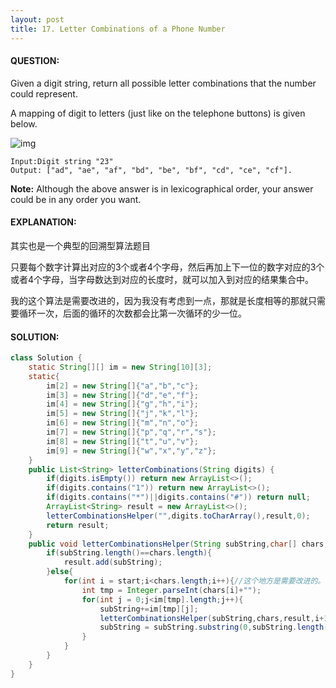 ```yaml
---
layout: post
title: 17. Letter Combinations of a Phone Number
---
```


#### QUESTION:

Given a digit string, return all possible letter combinations that the number could represent.

A mapping of digit to letters (just like on the telephone buttons) is given below.

![img](http://upload.wikimedia.org/wikipedia/commons/thumb/7/73/Telephone-keypad2.svg/200px-Telephone-keypad2.svg.png)

```
Input:Digit string "23"
Output: ["ad", "ae", "af", "bd", "be", "bf", "cd", "ce", "cf"].
```

**Note:**
Although the above answer is in lexicographical order, your answer could be in any order you want.

#### EXPLANATION:

其实也是一个典型的回溯型算法题目

只要每个数字计算出对应的3个或者4个字母，然后再加上下一位的数字对应的3个或者4个字母，当字母数达到对应的长度时，就可以加入到对应的结果集合中。

我的这个算法是需要改进的，因为我没有考虑到一点，那就是长度相等的那就只需要循环一次，后面的循环的次数都会比第一次循环的少一位。

#### SOLUTION:

```JAVA
class Solution {
    static String[][] im = new String[10][3];
    static{
        im[2] = new String[]{"a","b","c"};
        im[3] = new String[]{"d","e","f"};
        im[4] = new String[]{"g","h","i"};
        im[5] = new String[]{"j","k","l"};
        im[6] = new String[]{"m","n","o"};
        im[7] = new String[]{"p","q","r","s"};
        im[8] = new String[]{"t","u","v"};
        im[9] = new String[]{"w","x","y","z"};
    }
    public List<String> letterCombinations(String digits) {
        if(digits.isEmpty()) return new ArrayList<>();
        if(digits.contains("1")) return new ArrayList<>();
        if(digits.contains("*")||digits.contains("#")) return null;
        ArrayList<String> result = new ArrayList<>();
        letterCombinationsHelper("",digits.toCharArray(),result,0);
        return result;
    }
    public void letterCombinationsHelper(String subString,char[] chars,List<String> result,int start){
        if(subString.length()==chars.length){
            result.add(subString);
        }else{
            for(int i = start;i<chars.length;i++){//这个地方是需要改进的。
                int tmp = Integer.parseInt(chars[i]+"");
                for(int j = 0;j<im[tmp].length;j++){
                    subString+=im[tmp][j];
                    letterCombinationsHelper(subString,chars,result,i+1);
                    subString = subString.substring(0,subString.length()-1);
                }
            }
        }
    }
}
```

